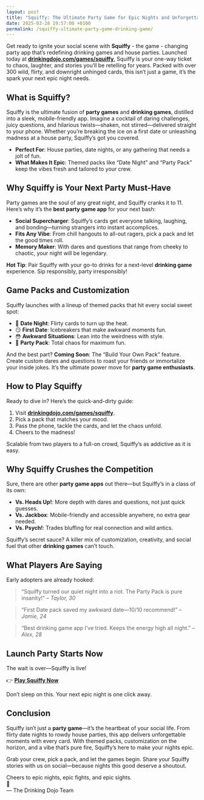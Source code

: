 ```yaml
---
layout: post
title: "Squiffy: The Ultimate Party Game for Epic Nights and Unforgettable Memories"
date: 2025-03-28 19:57:00 +0100
permalink: /squiffy-ultimate-party-game-drinking-game/
---
```


Get ready to ignite your social scene with **Squiffy** - the game - changing party app that’s redefining drinking games and house parties. Launched today at [**drinkingdojo.com/games/squiffy**](https://drinkingdojo.com/games/squiffy), Squiffy is your one-way ticket to chaos, laughter, and stories you’ll be retelling for years. Packed with over 300 wild, flirty, and downright unhinged cards, this isn’t just a game, it’s the spark your next epic night needs.

<script type="application/ld+json">
{
  "@context": "https://schema.org",
  "@type": "Article",
  "headline": "Squiffy: The Ultimate Party Game for Epic Nights and Unforgettable Memories",
  "description": "Discover Squiffy, the revolutionary party game app that’s perfect for drinking games, house parties, and epic nights with friends. Play now at drinkingdojo.com!",
  "author": {
    "@type": "Person",
    "name": "Drinking Dojo Team"
  },
  "datePublished": "2025-03-27",
  "publisher": {
    "@type": "Organization",
    "name": "Drinking Dojo",
    "logo": {
      "@type": "ImageObject",
      "url": "https://drinkingdojo.com/resources/images/logo/dojoIcon.svg"
    }
  },
  "image": "https://media.giphy.com/media/l0MYt5jPR6QX5pnqM/giphy.gif",
  "mainEntityOfPage": {
    "@type": "WebPage",
    "@id": "https://blog.drinkingdojo.com/squiffy-ultimate-party-game-drinking-game/"
  }
}
</script>

## What is Squiffy?

Squiffy is the ultimate fusion of **party games** and **drinking games**, distilled into a sleek, mobile-friendly app. Imagine a cocktail of daring challenges, juicy questions, and hilarious twists—shaken, not stirred—delivered straight to your phone. Whether you’re breaking the ice on a first date or unleashing madness at a house party, Squiffy’s got you covered.

- **Perfect For**: House parties, date nights, or any gathering that needs a jolt of fun.
- **What Makes It Epic**: Themed packs like “Date Night” and “Party Pack” keep the vibes fresh and tailored to your crew.

## Why Squiffy is Your Next Party Must-Have

Party games are the soul of any great night, and Squiffy cranks it to 11. Here’s why it’s the **best party game app** for your next bash:

- **Social Supercharger**: Squiffy’s cards get everyone talking, laughing, and bonding—turning strangers into instant accomplices.
- **Fits Any Vibe**: From chill hangouts to all-out ragers, pick a pack and let the good times roll.
- **Memory Maker**: With dares and questions that range from cheeky to chaotic, your night will be legendary.

**Hot Tip**: Pair Squiffy with your go-to drinks for a next-level **drinking game** experience. Sip responsibly, party irresponsibly!

## Game Packs and Customization

Squiffy launches with a lineup of themed packs that hit every social sweet spot:

- 💋 **Date Night**: Flirty cards to turn up the heat.
- 😏 **First Date**: Icebreakers that make awkward moments fun.
- 😳 **Awkward Situations**: Lean into the weirdness with style.
- 👀 **Party Pack**: Total chaos for maximum fun.

And the best part? **Coming Soon**: The “Build Your Own Pack” feature. Create custom dares and questions to roast your friends or immortalize your inside jokes. It’s the ultimate power move for **party game enthusiasts**.

## How to Play Squiffy

Ready to dive in? Here’s the quick-and-dirty guide:

1. Visit [**drinkingdojo.com/games/squiffy**](https://drinkingdojo.com/games/squiffy).
2. Pick a pack that matches your mood.
3. Pass the phone, tackle the cards, and let the chaos unfold.
4. Cheers to the madness!

Scalable from two players to a full-on crowd, Squiffy’s as addictive as it is easy.

## Why Squiffy Crushes the Competition

Sure, there are other **party game apps** out there—but Squiffy’s in a class of its own:

- **Vs. Heads Up!**: More depth with dares and questions, not just quick guesses.
- **Vs. Jackbox**: Mobile-friendly and accessible anywhere, no extra gear needed.
- **Vs. Psych!**: Trades bluffing for real connection and wild antics.

Squiffy’s secret sauce? A killer mix of customization, creativity, and social fuel that other **drinking games** can’t touch.

## What Players Are Saying

Early adopters are already hooked:

> “Squiffy turned our quiet night into a riot. The Party Pack is pure insanity!” – *Taylor, 30*

> “First Date pack saved my awkward date—10/10 recommend!” – *Jamie, 24*

> “Best drinking game app I’ve tried. Keeps the energy high all night.” – *Alex, 28*

## Launch Party Starts Now

The wait is over—Squiffy is live!

👉 [**Play Squiffy Now**](https://drinkingdojo.com/games/squiffy)

Don’t sleep on this. Your next epic night is one click away.

## Conclusion

Squiffy isn’t just a **party game**—it’s the heartbeat of your social life. From flirty date nights to rowdy house parties, this app delivers unforgettable moments with every card. With themed packs, customization on the horizon, and a vibe that’s pure fire, Squiffy’s here to make your nights epic.

Grab your crew, pick a pack, and let the games begin. Share your Squiffy stories with us on social—because nights this good deserve a shoutout.

Cheers to epic nights, epic fights, and epic sights.  
🥂  
— The Drinking Dojo Team